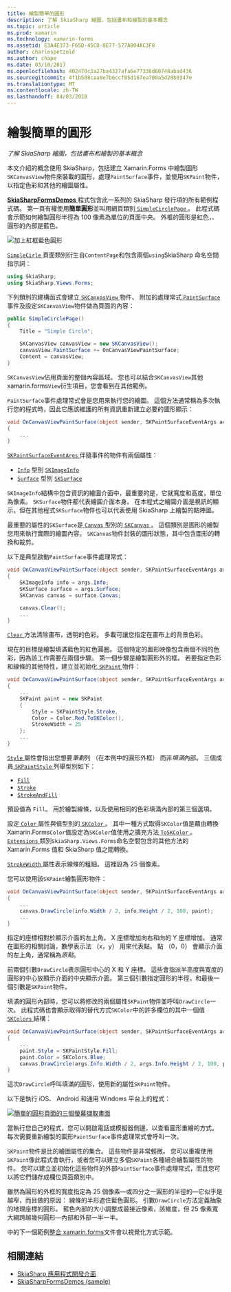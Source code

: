 ```yaml
---
title: 繪製簡單的圓形
description: 了解 SkiaSharp 繪圖，包括畫布和繪製的基本概念
ms.topic: article
ms.prod: xamarin
ms.technology: xamarin-forms
ms.assetid: E3A4E373-F65D-45C8-8E77-577A804AC3F8
author: charlespetzold
ms.author: chape
ms.date: 03/10/2017
ms.openlocfilehash: 402470c3a27ba4327afa6e77336d60748abad436
ms.sourcegitcommit: 4f1b508caa8e7b6ccf85d167ea700a5d28b0347e
ms.translationtype: MT
ms.contentlocale: zh-TW
ms.lasthandoff: 04/03/2018
---
```

# <a name="drawing-a-simple-circle"></a>繪製簡單的圓形

_了解 SkiaSharp 繪圖，包括畫布和繪製的基本概念_

本文介紹的概念使用 SkiaSharp，包括建立 Xamarin.Forms 中繪製圖形`SKCanvasView`物件來裝載的圖形，處理`PaintSurface`事件，並使用`SKPaint`物件，以指定色彩和其他的繪圖屬性。

[ **SkiaSharpFormsDemos** ](https://developer.xamarin.com/samples/xamarin-forms/SkiaSharpForms/Demos/)程式包含此一系列的 SkiaSharp 發行項的所有範例程式碼。 第一頁有權使用**簡單圓形**並叫用網頁類別[ `SimpleCirclePage` ](https://github.com/xamarin/xamarin-forms-samples/blob/master/SkiaSharpForms/SkiaSharpFormsDemos/SkiaSharpFormsDemos/SkiaSharpFormsDemos/Basics/SimpleCirclePage.cs)。 此程式碼會示範如何繪製圓形半徑為 100 像素為單位的頁面中央。 外框的圓形是紅色，、 圓形的內部是藍色。

![](circle-images/circleexample.png "加上紅框藍色圓形")

[ `SimpleCirle` ](https://github.com/xamarin/xamarin-forms-samples/blob/master/SkiaSharpForms/SkiaSharpFormsDemos/SkiaSharpFormsDemos/SkiaSharpFormsDemos/Basics/SimpleCirclePage.cs)頁面類別衍生自`ContentPage`和包含兩個`using`SkiaSharp 命名空間指示詞：

```csharp
using SkiaSharp;
using SkiaSharp.Views.Forms;
```

下列類別的建構函式會建立[ `SKCanvasView` ](https://developer.xamarin.com/api/type/SkiaSharp.Views.Forms.SKCanvasView/)物件、 附加的處理常式[ `PaintSurface` ](https://developer.xamarin.com/api/event/SkiaSharp.Views.Forms.SKCanvasView.PaintSurface/)事件及設定`SKCanvasView`物件做為頁面的內容：

```csharp
public SimpleCirclePage()
{
    Title = "Simple Circle";

    SKCanvasView canvasView = new SKCanvasView();
    canvasView.PaintSurface += OnCanvasViewPaintSurface;
    Content = canvasView;
}
```

`SKCanvasView`佔用頁面的整個內容區域。 您也可以結合`SKCanvasView`其他 xamarin.forms`View`衍生項目，您會看到在其他範例。

`PaintSurface`事件處理常式會是您用來執行您的繪圖。 這個方法通常稱為多次執行您的程式時，因此它應該維護的所有資訊重新建立必要的圖形顯示：

```csharp
void OnCanvasViewPaintSurface(object sender, SKPaintSurfaceEventArgs args)
{
    ...
}

```

[ `SKPaintSurfaceEventArgs` ](https://developer.xamarin.com/api/type/SkiaSharp.Views.Forms.SKPaintSurfaceEventArgs/)伴隨事件的物件有兩個屬性：

- [`Info`](https://developer.xamarin.com/api/property/SkiaSharp.Views.Forms.SKPaintSurfaceEventArgs.Info/) 型別 [`SKImageInfo`](https://developer.xamarin.com/api/type/SkiaSharp.SKImageInfo/)
- [`Surface`](https://developer.xamarin.com/api/property/SkiaSharp.Views.Forms.SKPaintSurfaceEventArgs.Surface/) 型別 [`SKSurface`](https://developer.xamarin.com/api/type/SkiaSharp.SKSurface/)

`SKImageInfo`結構中包含資訊的繪圖介面中，最重要的是，它就寬度和高度，單位為像素。 `SKSurface`物件都代表繪圖介面本身。 在本程式之繪圖介面是視訊的顯示，但在其他程式`SKSurface`物件也可以代表使用 SkiaSharp 上繪製的點陣圖。

最重要的屬性的`SKSurface`是[ `Canvas` ](https://developer.xamarin.com/api/property/SkiaSharp.SKSurface.Canvas/)型別的[ `SKCanvas` ](https://developer.xamarin.com/api/type/SkiaSharp.SKCanvas/)。 這個類別是圖形的繪製您用來執行實際的繪圖內容。 `SKCanvas`物件封裝的圖形狀態，其中包含圖形的轉換和裁剪。

以下是典型啟動`PaintSurface`事件處理常式：

```csharp
void OnCanvasViewPaintSurface(object sender, SKPaintSurfaceEventArgs args)
{
    SKImageInfo info = args.Info;
    SKSurface surface = args.Surface;
    SKCanvas canvas = surface.Canvas;

    canvas.Clear();
    ...
}

```

[ `Clear` ](https://developer.xamarin.com/api/member/SkiaSharp.SKCanvas.Clear()/)方法清除畫布，透明的色彩。 多載可讓您指定在畫布上的背景色彩。

現在的目標是繪製填滿藍色的紅色圓圈。 這個特定的圖形映像包含兩個不同的色彩，因為該工作需要在兩個步驟。 第一個步驟是繪製圓形外的框。 若要指定色彩和線條的其他特性，建立並初始化[ `SKPaint` ](https://developer.xamarin.com/api/type/SkiaSharp.SKPaint/)物件：

```csharp
void OnCanvasViewPaintSurface(object sender, SKPaintSurfaceEventArgs args)
{
    ...
    SKPaint paint = new SKPaint
    {
        Style = SKPaintStyle.Stroke,
        Color = Color.Red.ToSKColor(),
        StrokeWidth = 25
    };
    ...
}
```

[ `Style` ](https://developer.xamarin.com/api/property/SkiaSharp.SKPaint.Style/)屬性會指出您想要*筆劃*列 （在本例中的圓形外框） 而非*填滿*內部。 三個成員[ `SKPaintStyle` ](https://developer.xamarin.com/api/type/SkiaSharp.SKPaintStyle/)列舉型別如下：

- [`Fill`](https://developer.xamarin.com/api/field/SkiaSharp.SKPaintStyle.Fill/)
- [`Stroke`](https://developer.xamarin.com/api/field/SkiaSharp.SKPaintStyle.Stroke/)
- [`StrokeAndFill`](https://developer.xamarin.com/api/field/SkiaSharp.SKPaintStyle.StrokeAndFill/)

預設值為 `Fill`。 用於繪製線條，以及使用相同的色彩填滿內部的第三個選項。

設定[ `Color` ](https://developer.xamarin.com/api/property/SkiaSharp.SKPaint.Color/)屬性與值型別的[ `SKColor` ](https://developer.xamarin.com/api/type/SkiaSharp.SKColor/)。 其中一種方式取得`SKColor`值是藉由轉換 Xamarin.Forms`Color`值設定為`SKColor`值使用之擴充方法[ `ToSKColor` ](https://developer.xamarin.com/api/member/SkiaSharp.Views.Forms.Extensions.ToSKColor/p/Xamarin.Forms.Color/)。 [ `Extensions` ](https://developer.xamarin.com/api/type/SkiaSharp.Views.Forms.Extensions/)類別`SkiaSharp.Views.Forms`命名空間包含的其他方法的 Xamarin.Forms 值和 SkiaSharp 值之間轉換。

[ `StrokeWidth` ](https://developer.xamarin.com/api/property/SkiaSharp.SKPaint.StrokeWidth/)屬性表示線條的粗細。 這裡設為 25 個像素。

您可以使用該`SKPaint`繪製圓形物件：

```csharp
void OnCanvasViewPaintSurface(object sender, SKPaintSurfaceEventArgs args)
{
    ...
    canvas.DrawCircle(info.Width / 2, info.Height / 2, 100, paint);
    ...
}
```

指定的座標相對於顯示介面的左上角。 X 座標增加向右和向的 Y 座標增加。 通常在圖形的相關討論，數學表示法 （x，y） 用來代表點。 點 （0，0） 會顯示介面的左上角，通常稱為*原點*。

前兩個引數`DrawCircle`表示圓形中心的 X 和 Y 座標。 這些會指派半高度與寬度的圓形的中心放顯示介面的中央顯示介面。 第三個引數指定圓形的半徑，和最後一個引數是`SKPaint`物件。

填滿的圓形內部時，您可以將修改的兩個屬性`SKPaint`物件並呼叫`DrawCircle`一次。 此程式碼也會顯示取得的替代方式`SKColor`中的許多欄位的其中一個值[ `SKColors` ](https://developer.xamarin.com/api/type/SkiaSharp.SKColors/)結構：

```csharp
void OnCanvasViewPaintSurface(object sender, SKPaintSurfaceEventArgs args)
{
    ...
    paint.Style = SKPaintStyle.Fill;
    paint.Color = SKColors.Blue;
    canvas.DrawCircle(args.Info.Width / 2, args.Info.Height / 2, 100, paint);
}
```
這次`DrawCircle`呼叫填滿的圓形，使用新的屬性`SKPaint`物件。

以下是執行 iOS、 Android 和通用 Windows 平台上的程式：

[![](circle-images/simplecircle-small.png "簡單的圓形頁面的三個螢幕擷取畫面")](circle-images/simplecircle-large.png#lightbox "簡單圓形頁面的三個螢幕擷取畫面")

當執行您自己的程式，您可以開啟電話或模擬器側邊，以查看圖形重繪的方式。 每次需要重新繪製的圖形`PaintSurface`事件處理常式會呼叫一次。

`SKPaint`物件是比的繪圖屬性的集合。 這些物件是非常輕微。 您可以重複使用`SKPaint`像此程式會執行，或者您可以建立多個`SKPaint`各種組合繪製屬性的物件。 您可以建立並初始化這些物件的外部`PaintSurface`事件處理常式，而且您可以將它們儲存成欄位頁面類別中。

雖然為圓形的外框的寬度指定為 25 個像素&mdash;或四分之一圓形的半徑的&mdash;它似乎是越窄，而且做的原因： 線條的半形遮住藍色圓形。 引數`DrawCircle`方法定義抽象的地理座標的圓形。 藍色內部的大小調整成最接近像素，該維度，但 25 像素寬大綱跨越幾何圓形&mdash;內部和外部一半一半。

中的下一個範例[整合 xamarin.forms](~/xamarin-forms/user-interface/graphics/skiasharp/basics/integration.md)文件會以視覺化方式示範。


## <a name="related-links"></a>相關連結

- [SkiaSharp 應用程式開發介面](https://developer.xamarin.com/api/root/SkiaSharp/)
- [SkiaSharpFormsDemos (sample)](https://developer.xamarin.com/samples/xamarin-forms/SkiaSharpForms/Demos/)
